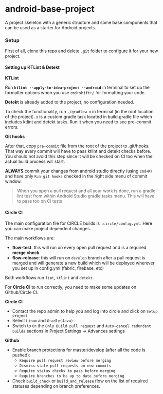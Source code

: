 # android-base-project
A project skeleton with a generic structure and some base components that can be used as a starter for Android projects.

### Setup

First of all, clone this repo and delete `.git` folder to configure it 
for your new project.

#### Setting up KTLint & Detekt

**KTLint**

Run **`ktlint --apply-to-idea-project --android`** in terminal to set up
the formatter options when you use `cmd+shift+/` for formatting your code.

**Detekt** is already added to the project, no configuration needed.

To check the functionality, run `./gradlew x` in terminal (in the root
location of the project). `x` is a custom gradle task located in build.gradle
file which includes ktlint and detekt tasks. Run it when you need to see pre-commit
errors.

**Git hooks**

After that, copy `pre-commit` file from the root of the project to .git/hooks. 
That way every commit will have to pass ktlint and detekt checks before. You should
not avoid this step since it will be checked on CI too when the actual build process
will start.

**ALWAYS** commit your changes from android studio directly (using `cmd+K`) and have 
only `Run git hooks` checked in the right side menu of commit window. 

>When you open a pull request and all your work is done, run a gradle lint test
>from within Android Studio gradle tasks menu. This will have to pass too on CI tests

#### Circle CI

The main configuration file for CIRCLE builds is `.circle/config.yml`.
Here you can make project dependent changes.

The main workflows are:
- **flow-test**: this will run on every open pull request and is a
  required **merge check**
- **flow-release**: this will run on `develop` branch after a pull
  request is merged and will generate a new build which will be deployed
  wherever you set up in config.yml (fabric, firebase, etc)

Both workflows run `lint`, `ktlint` and `detekt`.

For **Circle CI** to run correctly, you need to make some updates on
Github/Circle CI.

**Circle CI**
- Contact the repo admin to help you and log into circle and click on
  `Setup project`
- Select `Linux` and `Gradle(Java)`
- Switch to `On` the `Only Build pull request` and `Auto-cancel
  redundant builds` sections in Project Settings -> Advances settings

**Github**
- Enable branch protections for master/develop (after all the code is
  pushed): 
  - `Require pull request review before merging`
  - `Dismiss stale pull requests on new commits`
  - `Require status checks to pass before merging`
  - `Require branches to be up to date before merging`
- Check `build_check` or `build_and_release` flow on the list of
  required statuses depending on branch preferences.